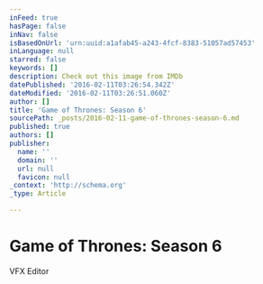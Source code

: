 ```yaml
---
inFeed: true
hasPage: false
inNav: false
isBasedOnUrl: 'urn:uuid:a1afab45-a243-4fcf-8383-51057ad57453'
inLanguage: null
starred: false
keywords: []
description: Check out this image from IMDb
datePublished: '2016-02-11T03:26:54.342Z'
dateModified: '2016-02-11T03:26:51.060Z'
author: []
title: 'Game of Thrones: Season 6'
sourcePath: _posts/2016-02-11-game-of-thrones-season-6.md
published: true
authors: []
publisher:
  name: ''
  domain: ''
  url: null
  favicon: null
_context: 'http://schema.org'
_type: Article

---
```

# Game of Thrones: Season 6

VFX Editor